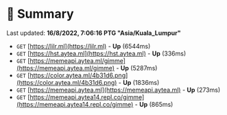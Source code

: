 # 📖 Summary
Last updated: **16/8/2022, 7:06:16 PTG "Asia/Kuala_Lumpur"**

- `GET` [https://lilr.ml](https://lilr.ml) - **Up** (6544ms)
- `GET` [https://hst.aytea.ml](https://hst.aytea.ml) - **Up** (336ms)
- `GET` [https://memeapi.aytea.ml/gimme](https://memeapi.aytea.ml/gimme) - **Up** (5287ms)
- `GET` [https://color.aytea.ml/4b31d6.png](https://color.aytea.ml/4b31d6.png) - **Up** (1836ms)
- `GET` [https://memeapi.aytea.ml](https://memeapi.aytea.ml) - **Up** (273ms)
- `GET` [https://memeapi.aytea14.repl.co/gimme](https://memeapi.aytea14.repl.co/gimme) - **Up** (865ms)
